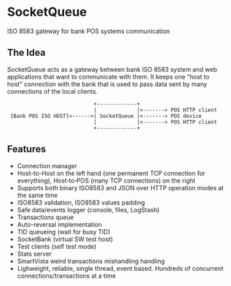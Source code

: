 # SocketQueue
ISO 8583 gateway for bank POS systems communication

## The Idea
SocketQueue acts as a gateway between bank ISO 8583 system and web applications that want to communicate with them. It keeps one "host to host" connection with the bank that is used to pass data sent by many connections of the local clients.

                                +-------------+
                                |             |<-------> POS HTTP client
     [Bank POS ISO HOST]<------>| SocketQueue |<-------> POS device
                                |             |<-------> POS HTTP client
                                +-------------+
                          
## Features
* Connection manager
* Host-to-Host on the left hand (one permanent TCP connection for everything), Host‑to‑POS (many TCP connections) on the right
* Supports both binary ISO8583 and JSON over HTTP operation modes at the same time
* ISO8583 validation, ISO8583 values padding
* Safe data/events logger (console, files, LogStash)
* Transactions queue
* Auto-reversal implementation
* TID queueing (wait for busy TID)
* SocketBank (virtual SW test host)
* Test clients (self test mode)
* Stats server
* SmartVista weird transactions mishandling handling
* Lighweight, reliable, single thread, event based. Hundreds of concurrent connections/transactions at a time
